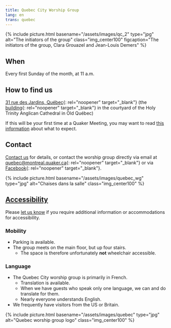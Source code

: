 ```yaml
---
title: Quebec City Worship Group
lang: en
trans: quebec
---
```

{% include picture.html basename="/assets/images/qc_2" type="jpg" alt="The initiators of the group" class="img_center100" figcaption="The initiators of the group, Clara Grouazel and Jean-Louis Demers" %}

## When
Every first Sunday of the month, at 11 a.m.

## How to find us
[31 rue des Jardins, Québec](https://www.google.com/maps/search/31%20rue%20des%20Jardins,%20Qu%C3%A9bec){: rel="noopener" target="_blank"} (the [building](https://goo.gl/maps/Z9wtKLtwAHEGSB7V6){: rel="noopener" target="_blank"} in the courtyard of the Holy Trinity Anglican Cathedral in Old Québec)

If this will be your first time at a Quaker Meeting, you may want to read [this information](/about.html) about what to expect.

## Contact
[Contact us](/contact.html) for details, or contact the worship group directly via email at [quebec@montreal.quaker.ca](mailto:quebec@montreal.quaker.ca){: rel="noopener" target="_blank"} or via [Facebook](https://www.facebook.com/QuakersQuebecCanada/){: rel="noopener" target="_blank"}.

{% include picture.html basename="/assets/images/quebec_wg" type="jpg" alt="Chaises dans la salle" class="img_center100" %}

## [Accessibility](/accessibility) <span class="stanchor"><a name="accessibility"></a></span>
Please [let us know](/contact) if you require additional information or accommodations for accessibility.

### Mobility
* Parking is available.
* The group meets on the main floor, but up four stairs.
  * The space is therefore unfortunately **not** wheelchair accessible.

### Language
* The Quebec City worship group is primarily in French.
  * Translation is available.
  * When we have guests who speak only one language, we can and do translate for them.
  * Nearly everyone understands English.
* We frequently have visitors from the US or Britain.

{% include picture.html basename="/assets/images/quebec" type="jpg" alt="Quebec worship group logo" class="img_center100" %}
